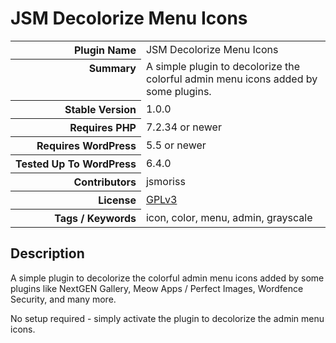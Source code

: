 <h1>JSM Decolorize Menu Icons</h1>

<table>
<tr><th align="right" valign="top" nowrap>Plugin Name</th><td>JSM Decolorize Menu Icons</td></tr>
<tr><th align="right" valign="top" nowrap>Summary</th><td>A simple plugin to decolorize the colorful admin menu icons added by some plugins.</td></tr>
<tr><th align="right" valign="top" nowrap>Stable Version</th><td>1.0.0</td></tr>
<tr><th align="right" valign="top" nowrap>Requires PHP</th><td>7.2.34 or newer</td></tr>
<tr><th align="right" valign="top" nowrap>Requires WordPress</th><td>5.5 or newer</td></tr>
<tr><th align="right" valign="top" nowrap>Tested Up To WordPress</th><td>6.4.0</td></tr>
<tr><th align="right" valign="top" nowrap>Contributors</th><td>jsmoriss</td></tr>
<tr><th align="right" valign="top" nowrap>License</th><td><a href="https://www.gnu.org/licenses/gpl.txt">GPLv3</a></td></tr>
<tr><th align="right" valign="top" nowrap>Tags / Keywords</th><td>icon, color, menu, admin, grayscale</td></tr>
</table>

<h2>Description</h2>

<p>A simple plugin to decolorize the colorful admin menu icons added by some plugins like NextGEN Gallery, Meow Apps / Perfect Images, Wordfence Security, and many more.</p>

<p>No setup required - simply activate the plugin to decolorize the admin menu icons.</p>

